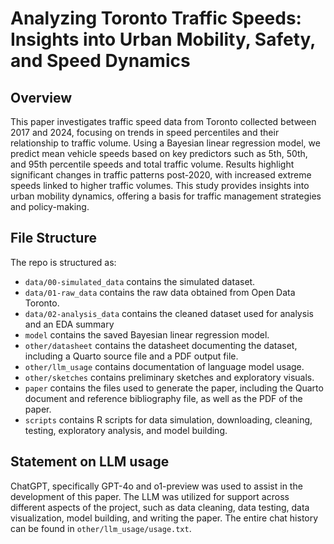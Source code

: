 # Analyzing Toronto Traffic Speeds: Insights into Urban Mobility, Safety, and Speed Dynamics

## Overview

This paper investigates traffic speed data from Toronto collected between 2017 and 2024, focusing on trends in speed percentiles and their relationship to traffic volume. Using a Bayesian linear regression model, we predict mean vehicle speeds based on key predictors such as 5th, 50th, and 95th percentile speeds and total traffic volume. Results highlight significant changes in traffic patterns post-2020, with increased extreme speeds linked to higher traffic volumes. This study provides insights into urban mobility dynamics, offering a basis for traffic management strategies and policy-making.


## File Structure

The repo is structured as:

-   `data/00-simulated_data` contains the simulated dataset.
-   `data/01-raw_data` contains the raw data obtained from Open Data Toronto.
-   `data/02-analysis_data` contains the cleaned dataset used for analysis and an EDA summary
-   `model` contains the saved Bayesian linear regression model.
-   `other/datasheet` contains the datasheet documenting the dataset, including a Quarto source file and a PDF output file.
-   `other/llm_usage` contains documentation of language model usage.
-   `other/sketches` contains preliminary sketches and exploratory visuals.
-   `paper` contains the files used to generate the paper, including the Quarto document and reference bibliography file, as well as the PDF of the paper. 
-   `scripts` contains R scripts for data simulation, downloading, cleaning, testing, exploratory analysis, and model building.


## Statement on LLM usage

ChatGPT, specifically GPT-4o and o1-preview was used to assist in the development of this paper. The LLM was utilized for support across different aspects of the project, such as data cleaning, data testing, data visualization, model building, and writing the paper. The entire chat history can be found in `other/llm_usage/usage.txt`.